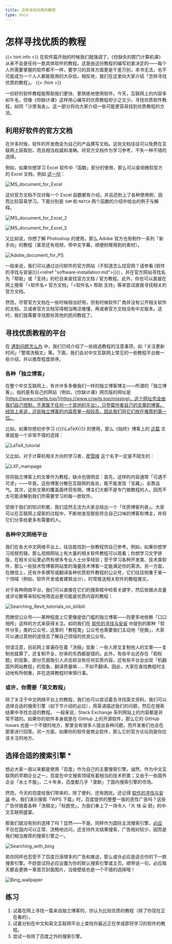 ```yaml
---
title: 怎样寻找优质的教程
type: docs
---
```


# 怎样寻找优质的教程

{{< hint info >}}
在软件篇开始的时候我们就强调了，《你缺失的那门计算机课》从来不会是任何一款具体软件的教程。这是由这份教程的编写初衷决定的——每个人所需要掌握的软件都不一样，要学习的具体方面更是千差万别，本书无法，也不可能成为一个人人都能取用的大杂烩。相反地，我们在这里向大家介绍「怎样寻找优质的教程」。
{{< /hint >}}

一份好的软件教程能帮助我们更快、更熟练地使用软件。今天，互联网上的内容多如牛毛，但像《你缺计课》这样用心编写的优质教程却少之又少。寻找优质软件教程，如同「沙里淘金」。这一部分将向大家介绍一些可能更容易找到优质教程的方法。

## 利用好软件的官方文档

在许多时候，软件的开发商会为自己的产品撰写文档。这些文档往往可以免费在互联网上获取到，而且相当权威和准确。将官方文档作为学习参考，不失一种不错的选择。

例如，如果你想学习 Excel 软件中「函数」部分的使用，那么可以查阅微软官方的 Excel 文档，例如 [这一份](https://support.microsoft.com/zh-cn/office/excel-%E5%87%BD%E6%95%B0-%E6%8C%89%E7%B1%BB%E5%88%AB%E5%88%97%E5%87%BA-5f91f4e9-7b42-46d2-9bd1-63f26a86c0eb)：

![MS_document_for_Excel](how-to-find-tutorials/MS_document_for_Excel.png#center)

这份官方文档不仅对每一个 Excel 函数都有介绍，并且还附上了各种使用例，因而比较容易学习。下面分别是 `SUM` 和 `MATCH` 两个函数的介绍中给出的例子与解释。

![MS_document_for_Excel_2](how-to-find-tutorials/MS_document_for_Excel_2.png#center)

![MS_document_for_Excel_3](how-to-find-tutorials/MS_document_for_Excel_3.png#center)

又比如说，你想了解 Photoshop 的使用，那么 Adobe 官方也有制作一系列「新手向」的教程（甚至还有视频，带中文字幕，顺便附赠用到的素材）。

![Adobe_document_for_PS](how-to-find-tutorials/Adobe_document_for_PS.png#center)

一般来说，我们可以通过访问软件的官方网站（不知道怎么找官网？请参看 [软件的寻找与安装]({{<relref "software-installation.md">}})），并在官方网站寻找名为「帮助」或「支持」的栏目来查找官方文档 / 官方教程。此外，你也可以直接在网上搜索「<软件名>  官方文档」「<软件名> 帮助 支持」等来尝试直接寻找相关的官方文档。

然而，尽管官方文档在一些时候相当好用，但有时候软件厂商并没有公开相关软件的文档，又或者官方文档写得相当晦涩难懂，再或者官方文档没有中文版本。这时，我们就需要寻找那些其他的民间教程了。

## 寻找优质教程的平台

在 [遇到问题怎么办](how-to-find-solutions.md) 中，我们已经介绍了一些挑选教程的注意事项，如「关注更新时间」「警惕洗稿文」等。下面，我们会对中文互联网上常见的一些教程平台做一些介绍，并以推荐程度排序。

### 各种「独立博客」

在整个中文互联网上，有许许多多像我们一样的独立博客博主——所谓的「独立博客」，指的是有自己的网站（例如，《你缺计课》网页版的网址是 [https://www.criwits.top/](https://www.criwits.top/missing)，这个网址完全由我们自己控制，不隶属于任何一个其他的平台），只登载作者自己的文章的博客。经验上来说，这些独立博客的内容质量一般较高，因此我们将它们放在推荐的第一位。

比如，如果你想初步学习 {{<katex>}}\LaTeX{{</katex>}} 的使用，那么《始终》博客上的 [这篇](https://liam.page/2014/09/08/latex-introduction/) 文章就是一个非常不错的选择：

![LaTeX_tutorial](how-to-find-tutorials/LaTeX_tutorial.png#center)

又比如，对于计算机相关方向的学习者，[廖雪峰](https://www.liaoxuefeng.com/) 这个名字一定是不陌生的：

![LXF_mainpage](how-to-find-tutorials/LXF_mainpage.png#center)

但将独立博客上的文章作为教程，缺点也很明显：首先，这样的内容通常「可遇不可求」——毕竟，这些博客分散在互联网的各处，能不能发现「宝藏」，全靠运气。其次，这些文章的覆盖面终究有限。博主们大都不是专门做教程的人，因而不太可能讲解到我们所需要学习的每一款软件。

受限于我们的知识积累，我们显然无法为大家总结出一个「优质博客列表」。大家可以在互联网上探索的过程中，不断地发现那些符合自己口味的博客和博主，并将它们分享给更多有需要的人。

### 各种中文网络平台

我们在各大中文网络平台上，往往能找到一些教程供自己参考。例如，如果你想学习视频剪辑，那么视频网站上有大量的相关软件教程可以观看；你想学习文字排版，在相关论坛里必然有很多专业人士分享经验；至于学习各种开发类、技术类软件，那么一些技术性博客网站里的海量技术博客一定能满足你的需求。另一方面，在微信上，还有许多撰写或翻译各种优质软件教程的公众号，它们往往侧重于某一个领域（例如，软件开发或者建筑设计），时常推送相关软件的教程推文。

对于各种网络平台，我们可以直接在它们的搜索框中检索关键字，然后依据点击量或评论数等来轻松地筛选出更可能是优质内容的教程：

![Searching_Revit_tutorials_on_bilibili](how-to-find-tutorials/Searching_Revit_tutorials_on_bilibili.png#center)

而微信公众号——某种程度上它更像是低门槛的独立博客——则更多地依赖「口口相传」这样的方式来获得关注。如同我们在 [软件的寻找与安装](software-installation.md) 中提到的那种「软件分享」类的公众号，这里的「教程类」公众号也需要我们主动地「挖掘」，大家可以通过其他的途径去了解自己领域的优良公众号。

但请注意，目前网上普遍存在着「洗稿」现象：一些人原文复制他人的文章——复制也就算了，还复制不全，抄来的东西都是错的。此外，有些平台还存在「假标题」的现象，部分页面吸引人点击却没有任何实质内容。还有些平台会出现「机翻国外网站教程」的现象，翻译质量嘛……不如不翻译。因此，大家在查找教程时主动地有所侧重，并在选择教程时审慎行事。

### 或许，你需要「英文教程」

除了关注于中文网络平台上的教程，我们也可以尝试着去寻找英文资料。我们可以选择合适的搜索引擎（如下节介绍的必应），用英语描述我们的问题，然后在搜索结果中寻找合适的教程。
一般来说，Stack Exchange 系列网站上的内容都是非常不错的。如果你的软件本身就是在 GitHub 上的开源软件，那么它的 GitHub Issues 也是一个不错的地方，那里会有很多人提出各种问题，而开发者们也会在那里进行回答。另一方面，如果你的软件是商业软件，那么它的官方论坛则是你应该关注的地方。

## 选择合适的搜索引擎 *

想必大家一直以来都是使用「百度」作为自己的主要搜索引擎。诚然，作为中文互联网的早期企业之一，百度在中文搜索领域有着相当的技术积累；又由于一些国外企业「水土不服」，二十年来，百度都几乎「垄断」了国内搜索引擎的市场。

然而，今天的百度给我们带来的，除了便利，还有困扰。还记得 [软件的寻找与安装](software-installation.md) 中，我们演示搜索「WPS 下载」时，百度提供的整整一版的恶性广告吗？这些广告伴随着各种「洗稿文」「标题党」，为我们奉上了一场令人「大  快  朵  颐」的中文互联网盛宴。

那我们就没有别的选择了吗？显然——不是。同样作为国际主流搜索引擎，[必应](https://cn.bing.com/) 不仅在国内可以正常、流畅地访问，还支持外文结果搜索，广告相对较少，因而是我们相当推荐的搜索引擎之一。

![Searching_with_bing](how-to-find-tutorials/Searching_with_bing.png#center)

若你同样也忍受不了百度日渐增多的广告和推送，那么或许必应是适合你的下一款搜索引擎。不妨尝试将必应设置为你的默认搜索引擎或主页。顺带说一句，必应每天都会更换一章首页封面图片，当做壁纸也是一个不错的选择哦！

![Bing_wallpaper](how-to-find-tutorials/Bing_wallpaper.png#center)

## 练习

1. 试着在网上寻找一篇来自独立博客的，你认为比较优质的教程（除了你现在正在看的）。
2. 试着分别在中文和英文互联网平台上查找你最近正在学或即将学习的软件的教程。
3. 尝试一些除了百度之外的搜索引擎。